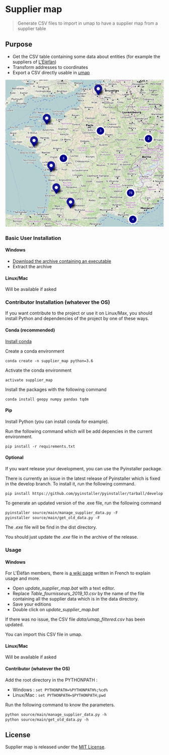 # Supplier map
> Generate CSV files to import in umap to have a supplier map from a supplier table 

## Purpose

- Get the CSV table containing some data about entities (for example the suppliers of
[L'Éléfàn](https://lelefan.org/))
- Transform addresses to coordinates
- Export a CSV directly usable in [umap](http://umap.openstreetmap.fr/fr/)

![Supplier map example (Oct. 2019)](elefan_supplier_map_oct_2019.png)


### Basic User Installation

#### Windows

- [Download the archive containing an executable](https://github.com/elefan-grenoble/supplier_map/releases/download/v1.0.0/supplier_map_v_1_0_0.zip)
- Extract the archive

#### Linux/Mac

Will be available if asked

### Contributor Installation (whatever the OS)

If you want contribute to the project or use it on Linux/Max, you should install Python
and dependencies of the project by one of these ways.

#### Conda (recommended)

[Install conda](https://docs.conda.io/en/latest/miniconda.html)

Create a conda environment
````
conda create -n supplier_map python=3.6
````

Activate the conda environment
````
activate supplier_map
````

Install the packages with the following command
````
conda install geopy numpy pandas tqdm
````

#### Pip
Install Python (you can install conda for example).

Run the following command which will be add depencies in the current environment.
````
pip install -r requirements.txt
````

#### Optional

If you want release your development, you can use the Pyinstaller package.

There is currently an issue in the latest release of Pyinstaller
which is fixed in the develop branch. To install it, run the following command.

````
pip install https://github.com/pyinstaller/pyinstaller/tarball/develop 
````

To generate an updated version of the .exe file, run the following command
````
pyinstaller source/main/manage_supplier_data.py -F
pyinstaller source/main/get_old_data.py -F
````

The *.exe* file will be find in the dist directory.

You should just update the *.exe* file in the archive of the release.

### Usage
#### Windows

For L'Éléfàn members, there is [a wiki page](https://wiki.lelefan.org/index.php?title=Produits/Carte_des_Producteurs_et_Fournisseurs) 
written in French to explain usage and more.

* Open *update_supplier_map.bat* with a text editor.
* Replace *Table_fournisseurs_2019_10.csv* by the name of the file containing
all the supplier data which is in the data directory.
* Save your editions
* Double click on *update_supplier_map.bat*

If there was no issue, the CSV file *data/umap_filtered.csv* has been updated.

You can import this CSV file in umap.


#### Linux/Mac

Will be available if asked

#### Contributor (whatever the OS)

Add the root directory in the PYTHONPATH :

- Windows : ```set PYTHONPATH=%PYTHONPATH%;%cd%```
- Linux/Mac : ```set PYTHONPATH=$PYTHONPATH;pwd```

Run the following command to know the parameters.

````
python source/main/manage_supplier_data.py -h
python source/main/get_old_data.py -h
````

## License

Supplier map is released under the [MIT License](http://www.opensource.org/licenses/MIT).
